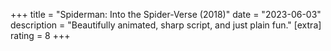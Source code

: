 +++
title = "Spiderman: Into the Spider-Verse (2018)"
date = "2023-06-03"
description = "Beautifully animated, sharp script, and just plain fun."
[extra]
rating = 8
+++
